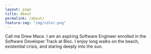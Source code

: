 ```yaml
---
layout: page
title: About
permalink: /about/
feature-img: "img/color.png"
---
```


Call me Drew Mace. I am an aspiring Software Engineer enrolled in the Software Developer Track at Bloc. I enjoy long walks on the beach, existential crisis, and staring deeply into the sun.  